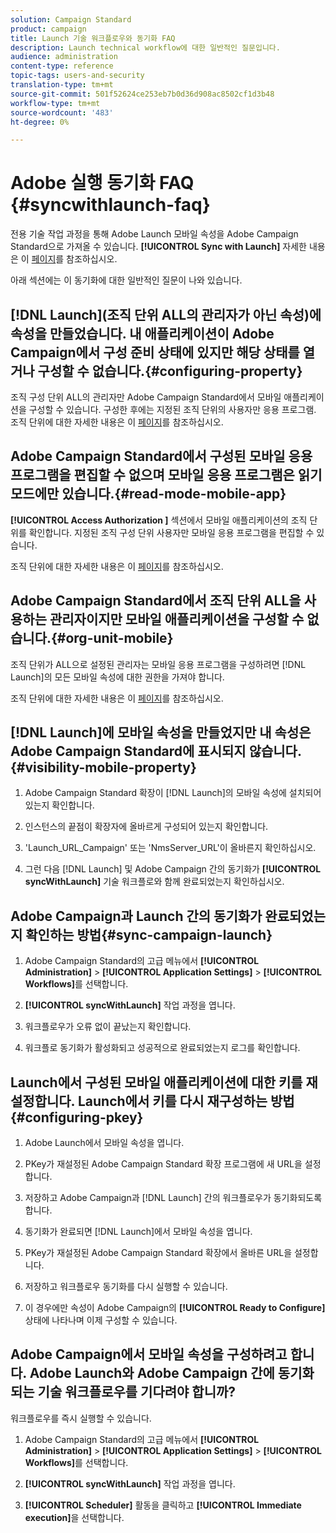 ```yaml
---
solution: Campaign Standard
product: campaign
title: Launch 기술 워크플로우와 동기화 FAQ
description: Launch technical workflow에 대한 일반적인 질문입니다.
audience: administration
content-type: reference
topic-tags: users-and-security
translation-type: tm+mt
source-git-commit: 501f52624ce253eb7b0d36d908ac8502cf1d3b48
workflow-type: tm+mt
source-wordcount: '483'
ht-degree: 0%

---
```



# Adobe 실행 동기화 FAQ {#syncwithlaunch-faq}

전용 기술 작업 과정을 통해 Adobe Launch 모바일 속성을 Adobe Campaign Standard으로 가져올 수 있습니다. **[!UICONTROL Sync with Launch]** 자세한 내용은 이 [페이지](../../administration/using/technical-workflows.md)를 참조하십시오.

아래 섹션에는 이 동기화에 대한 일반적인 질문이 나와 있습니다.

## [!DNL Launch](조직 단위 ALL의 관리자가 아닌 속성)에 속성을 만들었습니다. 내 애플리케이션이 Adobe Campaign에서 구성 준비 상태에 있지만 해당 상태를 열거나 구성할 수 없습니다.{#configuring-property}

조직 구성 단위 ALL의 관리자만 Adobe Campaign Standard에서 모바일 애플리케이션을 구성할 수 있습니다. 구성한 후에는 지정된 조직 단위의 사용자만
응용 프로그램. 조직 단위에 대한 자세한 내용은 이 [페이지](../../administration/using/organizational-units.md)를 참조하십시오.

## Adobe Campaign Standard에서 구성된 모바일 응용 프로그램을 편집할 수 없으며 모바일 응용 프로그램은 읽기 모드에만 있습니다.{#read-mode-mobile-app}

**[!UICONTROL Access Authorization ]** 섹션에서 모바일 애플리케이션의 조직 단위를 확인합니다. 지정된 조직 구성 단위 사용자만 모바일 응용 프로그램을 편집할 수 있습니다.

조직 단위에 대한 자세한 내용은 이 [페이지](../../administration/using/organizational-units.md)를 참조하십시오.

## Adobe Campaign Standard에서 조직 단위 ALL을 사용하는 관리자이지만 모바일 애플리케이션을 구성할 수 없습니다.{#org-unit-mobile}

조직 단위가 ALL으로 설정된 관리자는 모바일 응용 프로그램을 구성하려면 [!DNL Launch]의 모든 모바일 속성에 대한 권한을 가져야 합니다.

조직 단위에 대한 자세한 내용은 이 [페이지](../../administration/using/organizational-units.md)를 참조하십시오.

## [!DNL Launch]에 모바일 속성을 만들었지만 내 속성은 Adobe Campaign Standard에 표시되지 않습니다.{#visibility-mobile-property}

1. Adobe Campaign Standard 확장이 [!DNL Launch]의 모바일 속성에 설치되어 있는지 확인합니다.

1. 인스턴스의 끝점이 확장자에 올바르게 구성되어 있는지 확인합니다.

1. &#39;Launch_URL_Campaign&#39; 또는 &#39;NmsServer_URL&#39;이 올바른지 확인하십시오.

1. 그런 다음 [!DNL Launch] 및 Adobe Campaign 간의 동기화가 **[!UICONTROL syncWithLaunch]** 기술 워크플로와 함께 완료되었는지 확인하십시오.

## Adobe Campaign과 Launch 간의 동기화가 완료되었는지 확인하는 방법{#sync-campaign-launch}

1. Adobe Campaign Standard의 고급 메뉴에서 **[!UICONTROL Administration]** > **[!UICONTROL Application Settings]** > **[!UICONTROL Workflows]**&#x200B;를 선택합니다.

1. **[!UICONTROL syncWithLaunch]** 작업 과정을 엽니다.

1. 워크플로우가 오류 없이 끝났는지 확인합니다.

1. 워크플로 동기화가 활성화되고 성공적으로 완료되었는지 로그를 확인합니다.

## Launch에서 구성된 모바일 애플리케이션에 대한 키를 재설정합니다. Launch에서 키를 다시 재구성하는 방법{#configuring-pkey}

1. Adobe Launch에서 모바일 속성을 엽니다.

1. PKey가 재설정된 Adobe Campaign Standard 확장 프로그램에 새 URL을 설정합니다.

1. 저장하고 Adobe Campaign과 [!DNL Launch] 간의 워크플로우가 동기화되도록 합니다.

1. 동기화가 완료되면 [!DNL Launch]에서 모바일 속성을 엽니다.

1. PKey가 재설정된 Adobe Campaign Standard 확장에서 올바른 URL을 설정합니다.

1. 저장하고 워크플로우 동기화를 다시 실행할 수 있습니다.

1. 이 경우에만 속성이 Adobe Campaign의 **[!UICONTROL Ready to Configure]** 상태에 나타나며 이제 구성할 수 있습니다.

## Adobe Campaign에서 모바일 속성을 구성하려고 합니다. Adobe Launch와 Adobe Campaign 간에 동기화되는 기술 워크플로우를 기다려야 합니까?

워크플로우를 즉시 실행할 수 있습니다.

1. Adobe Campaign Standard의 고급 메뉴에서 **[!UICONTROL Administration]** > **[!UICONTROL Application Settings]** > **[!UICONTROL Workflows]**&#x200B;를 선택합니다.

1. **[!UICONTROL syncWithLaunch]** 작업 과정을 엽니다.

1. **[!UICONTROL Scheduler]** 활동을 클릭하고 **[!UICONTROL Immediate execution]**&#x200B;을 선택합니다.

